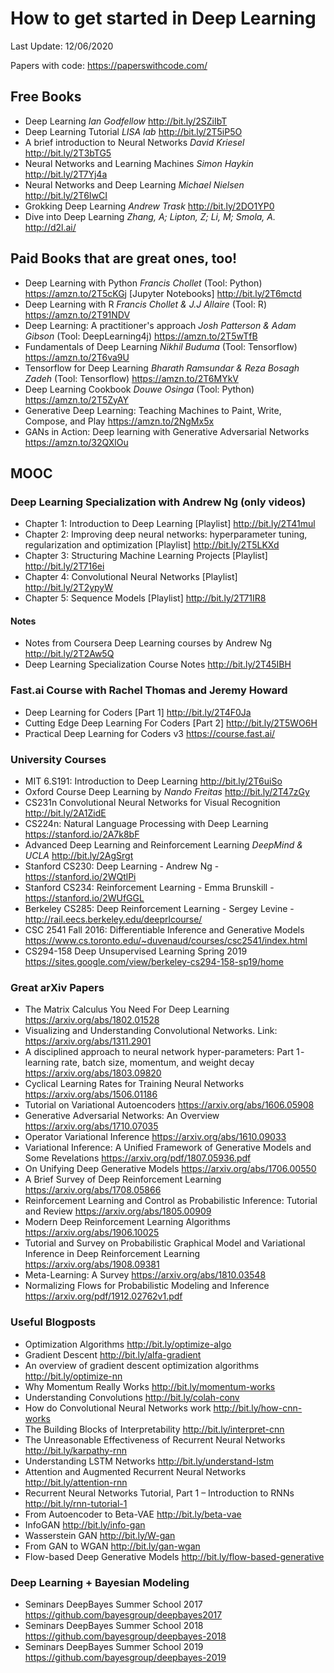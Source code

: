 # How to get started in Deep Learning
Last Update: 12/06/2020

 
Papers with code: https://paperswithcode.com/ 
## Free Books
* Deep Learning _Ian Godfellow_ http://bit.ly/2SZiIbT
* Deep Learning Tutorial _LISA lab_ http://bit.ly/2T5iP5O
* A brief introduction to Neural Networks _David Kriesel_ http://bit.ly/2T3bTG5
* Neural Networks and Learning Machines _Simon Haykin_ http://bit.ly/2T7Yj4a
* Neural Networks and Deep Learning _Michael Nielsen_   http://bit.ly/2T6IwCI
* Grokking Deep Learning _Andrew Trask_ http://bit.ly/2DO1YP0
* Dive into Deep Learning _Zhang, A; Lipton, Z; Li, M; Smola, A._ http://d2l.ai/

## Paid Books that are great ones, too!
* Deep Learning with Python _Francis Chollet_ (Tool: Python) https://amzn.to/2T5cKGj [Jupyter Notebooks] http://bit.ly/2T6mctd
* Deep Learning with R _Francis Chollet & J.J Allaire_ (Tool: R) https://amzn.to/2T91NDV
* Deep Learning: A practitioner's approach _Josh Patterson & Adam Gibson_ (Tool: DeepLearning4j)  https://amzn.to/2T5wTfB
* Fundamentals of Deep Learning _Nikhil Buduma_ (Tool: Tensorflow) https://amzn.to/2T6va9U
* Tensorflow for Deep Learning _Bharath Ramsundar & Reza Bosagh Zadeh_ (Tool: Tensorflow) https://amzn.to/2T6MYkV
* Deep Learning Cookbook _Douwe Osinga_ (Tool: Python) https://amzn.to/2T5ZyAY
* Generative Deep Learning: Teaching Machines to Paint, Write, Compose, and Play https://amzn.to/2NgMx5x
* GANs in Action: Deep learning with Generative Adversarial Networks https://amzn.to/32QXlOu

## MOOC
### Deep Learning Specialization with Andrew Ng (only videos)
* Chapter 1: Introduction to Deep Learning [Playlist] http://bit.ly/2T41mul
* Chapter 2: Improving deep neural networks: hyperparameter tuning, regularization and optimization [Playlist] http://bit.ly/2T5LKXd
* Chapter 3: Structuring Machine Learning Projects [Playlist] http://bit.ly/2T716ei
* Chapter 4: Convolutional Neural Networks [Playlist] http://bit.ly/2T2ypyW
* Chapter 5: Sequence Models [Playlist] http://bit.ly/2T71IR8



#### Notes 
* Notes from Coursera Deep Learning courses by Andrew Ng http://bit.ly/2T2Aw5Q
* Deep Learning Specialization Course Notes http://bit.ly/2T45IBH

### Fast.ai Course with Rachel Thomas and Jeremy Howard 
* Deep Learning for Coders [Part 1] http://bit.ly/2T4F0Ja
* Cutting Edge Deep Learning For Coders [Part 2] http://bit.ly/2T5WO6H
* Practical Deep Learning for Coders v3 https://course.fast.ai/

### University Courses
* MIT 6.S191: Introduction to Deep Learning http://bit.ly/2T6uiSo
* Oxford Course Deep Learning by _Nando Freitas_ http://bit.ly/2T47zGy
* CS231n Convolutional Neural Networks for Visual Recognition http://bit.ly/2A1ZidE
* CS224n: Natural Language Processing with Deep Learning https://stanford.io/2A7k8bF
* Advanced Deep Learning and Reinforcement Learning _DeepMind & UCLA_ http://bit.ly/2AgSrgt
* Stanford CS230: Deep Learning - Andrew Ng - https://stanford.io/2WQtlPi
* Stanford CS234: Reinforcement Learning - Emma Brunskill - https://stanford.io/2WUfGGL
* Berkeley CS285: Deep Reinforcement Learning - Sergey Levine - http://rail.eecs.berkeley.edu/deeprlcourse/
* CSC 2541 Fall 2016: Differentiable Inference and Generative Models https://www.cs.toronto.edu/~duvenaud/courses/csc2541/index.html
* CS294-158 Deep Unsupervised Learning Spring 2019 https://sites.google.com/view/berkeley-cs294-158-sp19/home


### Great arXiv Papers
* The Matrix Calculus You Need For Deep Learning https://arxiv.org/abs/1802.01528
* Visualizing and Understanding Convolutional Networks. Link: https://arxiv.org/abs/1311.2901
* A disciplined approach to neural network hyper-parameters: Part 1 - learning rate, batch size, momentum, and weight decay https://arxiv.org/abs/1803.09820
* Cyclical Learning Rates for Training Neural Networks https://arxiv.org/abs/1506.01186
* Tutorial on Variational Autoencoders https://arxiv.org/abs/1606.05908
* Generative Adversarial Networks: An Overview https://arxiv.org/abs/1710.07035
* Operator Variational Inference https://arxiv.org/abs/1610.09033
* Variational Inference: A Unified Framework of Generative Models and Some Revelations https://arxiv.org/pdf/1807.05936.pdf
* On Unifying Deep Generative Models https://arxiv.org/abs/1706.00550
* A Brief Survey of Deep Reinforcement Learning https://arxiv.org/abs/1708.05866
* Reinforcement Learning and Control as Probabilistic Inference: Tutorial and Review https://arxiv.org/abs/1805.00909
* Modern Deep Reinforcement Learning Algorithms https://arxiv.org/abs/1906.10025
* Tutorial and Survey on Probabilistic Graphical Model and Variational Inference in Deep Reinforcement Learning https://arxiv.org/abs/1908.09381
* Meta-Learning: A Survey https://arxiv.org/abs/1810.03548
* Normalizing Flows for Probabilistic Modeling and Inference https://arxiv.org/pdf/1912.02762v1.pdf

### Useful Blogposts
* Optimization Algorithms http://bit.ly/optimize-algo
* Gradient Descent http://bit.ly/alfa-gradient
* An overview of gradient descent optimization algorithms http://bit.ly/optimize-nn
* Why Momentum Really Works http://bit.ly/momentum-works
* Understanding Convolutions http://bit.ly/colah-conv
* How do Convolutional Neural Networks work http://bit.ly/how-cnn-works
* The Building Blocks of Interpretability http://bit.ly/interpret-cnn
* The Unreasonable Effectiveness of Recurrent Neural Networks http://bit.ly/karpathy-rnn
* Understanding LSTM Networks http://bit.ly/understand-lstm
* Attention and Augmented Recurrent Neural Networks http://bit.ly/attention-rnn
* Recurrent Neural Networks Tutorial, Part 1 – Introduction to RNNs http://bit.ly/rnn-tutorial-1
* From Autoencoder to Beta-VAE http://bit.ly/beta-vae
* InfoGAN http://bit.ly/info-gan
* Wasserstein GAN http://bit.ly/W-gan
* From GAN to WGAN http://bit.ly/gan-wgan
* Flow-based Deep Generative Models http://bit.ly/flow-based-generative

### Deep Learning + Bayesian Modeling
* Seminars DeepBayes Summer School 2017 https://github.com/bayesgroup/deepbayes2017
* Seminars DeepBayes Summer School 2018 https://github.com/bayesgroup/deepbayes-2018
* Seminars DeepBayes Summer School 2019 https://github.com/bayesgroup/deepbayes-2019
